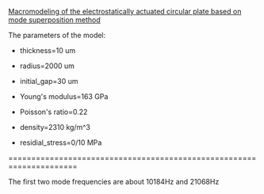 [Macromodeling of the electrostatically actuated circular plate based on mode superposition method](https://doi.org/10.1109/ICEMI.2009.5274654)

The parameters of the model:
* thickness=10 um
* radius=2000 um
* initial_gap=30 um

* Young's modulus=163 GPa
* Poisson's ratio=0.22
* density=2310 kg/m^3
* residial_stress=0/10 MPa

=====================================================================

The first two mode frequencies are about 10184Hz and 21068Hz
